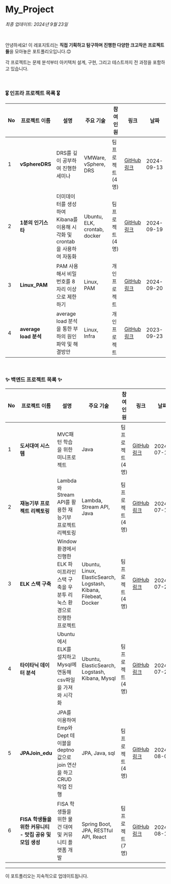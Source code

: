 # My_Project

*최종 업데이트: 2024년 9월 23일*

<br>

안녕하세요! 이 레포지토리는 **직접 기획하고 탐구하며 진행한 다양한 크고작은 프로젝트들**을 모아놓은 포트폴리오입니다.😊 <br>

각 프로젝트는 문제 분석부터 아키텍처 설계, 구현, 그리고 테스트까지 전 과정을 포함하고 있습니다. 

<br>

### 🎖️ 인프라 프로젝트 목록 🎖️

| No | 프로젝트 이름 | 설명 | 주요 기술 | 참여<br> 인원 | 링크 | 날짜 |
|----|---------------|------|-----------|----------|------|------|
| 1  | **vSphereDRS** | DRS를 깊이 공부하여 진행한 세미나 | VMWare, vSphere, DRS | 팀 프로젝트 (4명) | [GitHub 링크](https://github.com/WooriFISA-VMware/vSphereDRS) | 2024-09-13 |
| 2  | **1분의 인기스타** | 더미데이터를 생성 하여 Kibana를 이용해 시각화 및 crontab을 사용하여 자동화 | Ubuntu, ELK, crontab, docker | 팀 프로젝트 (4명) | [GitHub 링크](https://github.com/cshharry/WooriFisa_crontab) | 2024-09-19 |
| 3  | **Linux_PAM** | PAM 사용해서 비밀번호를 8자리 이상으로 제한하기 | Linux, PAM | 개인 프로젝트 | [GitHub 링크](https://github.com/jeonguk0201/Linux_PAM) | 2024-09-20 |
| 4  | **average load 분석** | average load 분석을 통한 부하의 원인파악 및 해결방안 | Linux, Infra | 개인 프로젝트 | [GitHub 링크](https://github.com/jeonguk0201/Average-Load-in-Linux) | 2023-09-23 |


<br>

### ✨ 백엔드 프로젝트 목록 ✨

| No | 프로젝트 이름 | 설명 | 주요 기술 | 참여<br> 인원 | 링크 | 날짜 |
|----|---------------|------|-----------|----------|------|------|
| 1  | **도서대여 시스템** | MVC패턴 학습을 위한 미니프로젝트 | Java | 팀 프로젝트 (4명) | [GitHub 링크](https://github.com/jeonguk0201/woori-fisa3) | 2024-07-12 |
| 2  | **재능기부 프로젝트 리펙토링** | Lambda와 Stream API를 활용한 재능기부 프로젝트 리펙토링 | Lambda, Stream API, Java | 팀 프로젝트 (4명) | [GitHub 링크](https://github.com/jeonguk0201/fisa3_Java_Refectoring) | 2024-07-19 |
| 3  | **ELK 스택 구축** | Window 환경에서 진행한 ELK 파이프라인 스택 구축을 우분투 리눅스 환경으로 진행한 프로젝트 | Ubuntu, Linux, ElasticSearch, Logstash, Kibana, Filebeat, Docker | 팀 프로젝트 (4명) | [GitHub 링크](https://github.com/lotuxsoo/fisa3_elk_pipeline) | 2024-07-23 |
| 4  | **타이타닉 데이터 분석** | Ubuntu에서 ELK를 설치하고 Mysql에 연동해 csv파일을 가져와 시각화 | Ubuntu, ElasticSearch, Logstash, Kibana, Mysql | 팀 프로젝트 (4명) | [GitHub 링크](https://github.com/jeonguk0201/fisa3_ELK_MySQL) | 2024-07-26 |
| 5  | **JPAJoin_edu** | JPA를 이용하여 Emp와 Dept 테이블을 deptno 값으로 join 연산을 하고 CRUD 작업 진행 | JPA, Java, sql | 팀 프로젝트 (4명) | [GitHub 링크](https://github.com/jeonguk0201/JPAJoin_edu) | 2024-08-01 |
| 6  | **FISA 학생들을 위한 커뮤니티 - 맛집 공유 및 모임 생성** | FISA 학생들을 위한 물건 대여 및 커뮤니티 플랫폼 개발 | Spring Boot, JPA, RESTful API, React | 팀 프로젝트 (7명) | [GitHub 링크](https://github.com/yuwankang/FISA-Land) | 2024-08-16 |
---

이 포트폴리오는 지속적으로 업데이트됩니다.
